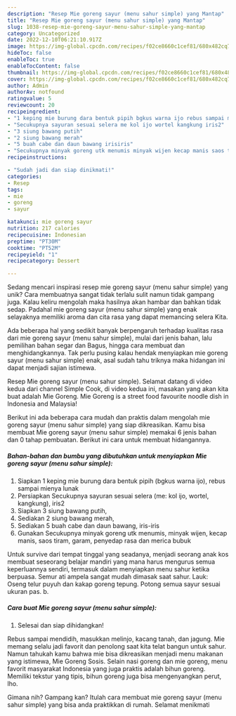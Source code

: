 ```yaml
---
description: "Resep Mie goreng sayur (menu sahur simple) yang Mantap"
title: "Resep Mie goreng sayur (menu sahur simple) yang Mantap"
slug: 1038-resep-mie-goreng-sayur-menu-sahur-simple-yang-mantap
category: Uncategorized
date: 2022-12-10T06:21:10.917Z
image: https://img-global.cpcdn.com/recipes/f02ce8660c1cef81/680x482cq70/mie-goreng-sayur-menu-sahur-simple-foto-resep-utama.jpg
hideToc: false
enableToc: true
enableTocContent: false
thumbnail: https://img-global.cpcdn.com/recipes/f02ce8660c1cef81/680x482cq70/mie-goreng-sayur-menu-sahur-simple-foto-resep-utama.jpg
cover: https://img-global.cpcdn.com/recipes/f02ce8660c1cef81/680x482cq70/mie-goreng-sayur-menu-sahur-simple-foto-resep-utama.jpg
author: Admin
authorAv: notfound
ratingvalue: 5
reviewcount: 20
recipeingredient:
- "1 keping mie burung dara bentuk pipih bgkus warna ijo rebus sampai mienya lunak"
- "Secukupnya sayuran sesuai selera me kol ijo wortel kangkung iris2"
- "3 siung bawang putih"
- "2 siung bawang merah"
- "5 buah cabe dan daun bawang irisiris"
- "Secukupnya minyak goreng utk menumis minyak wijen kecap manis saos tiram garam penyedap rasa dan merica bubuk"
recipeinstructions:

- "Sudah jadi dan siap dinikmati!"
categories:
- Resep
tags:
- mie
- goreng
- sayur

katakunci: mie goreng sayur 
nutrition: 217 calories
recipecuisine: Indonesian
preptime: "PT30M"
cooktime: "PT52M"
recipeyield: "1"
recipecategory: Dessert

---
```





Sedang mencari inspirasi resep mie goreng sayur (menu sahur simple) yang unik? Cara membuatnya sangat tidak terlalu sulit namun tidak gampang juga. Kalau keliru mengolah maka hasilnya akan hambar dan bahkan tidak sedap. Padahal mie goreng sayur (menu sahur simple) yang enak selayaknya memiliki aroma dan cita rasa yang dapat memancing selera Kita.





Ada beberapa hal yang sedikit banyak berpengaruh terhadap kualitas rasa dari mie goreng sayur (menu sahur simple), mulai dari jenis bahan, lalu pemilihan bahan segar dan Bagus, hingga cara membuat dan menghidangkannya. Tak perlu pusing kalau hendak menyiapkan mie goreng sayur (menu sahur simple) enak,      asal sudah tahu triknya maka hidangan ini dapat menjadi sajian istimewa.














Resep Mie goreng sayur (menu sahur simple). Selamat datang di video kedua dari channel Simple Cook, di video kedua ini, masakan yang akan kita buat adalah Mie Goreng. Mie Goreng is a street food favourite noodle dish in Indonesia and Malaysia!






Berikut ini ada beberapa cara mudah dan praktis dalam mengolah mie goreng sayur (menu sahur simple) yang siap dikreasikan. Kamu bisa membuat Mie goreng sayur (menu sahur simple) memakai 6 jenis bahan dan 0 tahap pembuatan. Berikut ini cara untuk membuat hidangannya.

<!--inarticleads1-->

##### Bahan-bahan dan bumbu yang dibutuhkan untuk menyiapkan Mie goreng sayur (menu sahur simple):

1. Siapkan 1 keping mie burung dara bentuk pipih (bgkus warna ijo), rebus sampai mienya lunak
1. Persiapkan Secukupnya sayuran sesuai selera (me: kol ijo, wortel, kangkung), iris2
1. Siapkan 3 siung bawang putih,
1. Sediakan 2 siung bawang merah,
1. Sediakan 5 buah cabe dan daun bawang, iris-iris
1. Gunakan Secukupnya minyak goreng utk menumis, minyak wijen, kecap manis, saos tiram, garam, penyedap rasa dan merica bubuk


Untuk survive dari tempat tinggal yang seadanya, menjadi seorang anak kos membuat seseorang belajar mandiri yang mana harus mengurus semua keperluannya sendiri, termasuk dalam menyiapkan menu sahur ketika berpuasa. Semur ati ampela sangat mudah dimasak saat sahur. Lauk: Oseng telur puyuh dan kakap goreng tepung. Potong semua sayur sesuai ukuran pas. b. 

<!--inarticleads2-->

##### Cara buat Mie goreng sayur (menu sahur simple):


1. Selesai dan siap dihidangkan!

Rebus sampai mendidih, masukkan melinjo, kacang tanah, dan jagung. Mie memang selalu jadi favorit dan penolong saat kita telat bangun untuk sahur. Namun tahukah kamu bahwa mie bisa dikreasikan menjadi menu makanan yang istimewa, Mie Goreng Sosis. Selain nasi goreng dan mie goreng, menu favorit masyarakat Indonesia yang juga praktis adalah bihun goreng. Memiliki tekstur yang tipis, bihun goreng juga bisa mengenyangkan perut, lho. 

Gimana nih? Gampang kan? Itulah cara membuat mie goreng sayur (menu sahur simple) yang bisa anda praktikkan di rumah. Selamat menikmati
